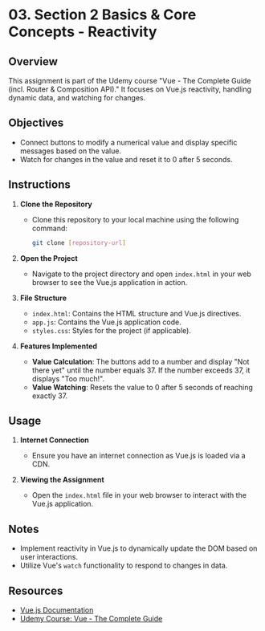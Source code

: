 # 03. Section 2 Basics & Core Concepts - Reactivity

## Overview

This assignment is part of the Udemy course "Vue - The Complete Guide (incl. Router & Composition API)." It focuses on Vue.js reactivity, handling dynamic data, and watching for changes.

## Objectives

- Connect buttons to modify a numerical value and display specific messages based on the value.
- Watch for changes in the value and reset it to 0 after 5 seconds.

## Instructions

1. **Clone the Repository**
   - Clone this repository to your local machine using the following command:
     ```bash
     git clone [repository-url]
     ```

2. **Open the Project**
   - Navigate to the project directory and open `index.html` in your web browser to see the Vue.js application in action.

3. **File Structure**
   - `index.html`: Contains the HTML structure and Vue.js directives.
   - `app.js`: Contains the Vue.js application code.
   - `styles.css`: Styles for the project (if applicable).

4. **Features Implemented**
   - **Value Calculation**: The buttons add to a number and display "Not there yet" until the number equals 37. If the number exceeds 37, it displays "Too much!".
   - **Value Watching**: Resets the value to 0 after 5 seconds of reaching exactly 37.

## Usage

1. **Internet Connection**
   - Ensure you have an internet connection as Vue.js is loaded via a CDN.

2. **Viewing the Assignment**
   - Open the `index.html` file in your web browser to interact with the Vue.js application.

## Notes

- Implement reactivity in Vue.js to dynamically update the DOM based on user interactions.
- Utilize Vue's `watch` functionality to respond to changes in data.

## Resources

- [Vue.js Documentation](https://vuejs.org/guide/introduction.html)
- [Udemy Course: Vue - The Complete Guide](https://www.udemy.com/course/vuejs-2-the-complete-guide/)
